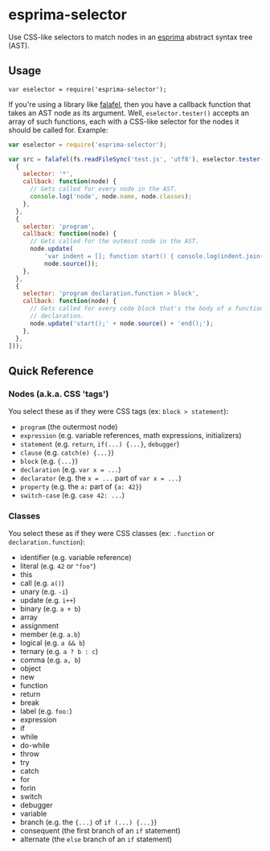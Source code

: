 esprima-selector
================

Use CSS-like selectors to match nodes in an [esprima](http://esprima.org/) abstract syntax tree (AST).

Usage
-----

    var eselector = require('esprima-selector');

If you're using a library like [falafel](https://github.com/substack/node-falafel), then you have a callback function that takes an AST node as its argument. Well, `eselector.tester()` accepts an array of such functions, each with a CSS-like selector for the nodes it should be called for. Example:

```js
var eselector = require('esprima-selector');

var src = falafel(fs.readFileSync('test.js', 'utf8'), eselector.tester([
  {
    selector: '*',
    callback: function(node) {
      // Gets called for every node in the AST.
      console.log('node', node.name, node.classes);
    },
  },
  {
    selector: 'program',
    callback: function(node) {
      // Gets called for the outmost node in the AST.
      node.update(
          'var indent = []; function start() { console.log(indent.join(\'\') + \'*\'); indent.push(\'\t\') } function end() { indent.pop() }' +
          node.source());
    },
  },
  {
    selector: 'program declaration.function > block',
    callback: function(node) {
      // Gets called for every code block that's the body of a function
      // declaration.
      node.update('start();' + node.source() + 'end();');
    },
  },
]));
```

Quick Reference
---------------

### Nodes (a.k.a. CSS 'tags')

You select these as if they were CSS tags (ex: `block > statement`):

* `program` (the outermost node)
* `expression` (e.g. variable references, math expressions, initializers)
* `statement` (e.g. `return`, `if(...) {...}`, `debugger`)
* `clause` (e.g. `catch(e) {...}`)
* `block` (e.g. `{...}`)
* `declaration` (e.g. `var x = ...`)
* `declarator` (e.g. the `x = ...` part of `var x = ...`)
* `property` (e.g. the `a:` part of `{a: 42}`)
* `switch-case` (e.g. `case 42: ...`)

### Classes

You select these as if they were CSS classes (ex: `.function` or `declaration.function`):

* identifier (e.g. variable reference)
* literal (e.g. `42` or `"foo"`)
* this
* call (e.g. `a()`)
* unary (e.g. `-i`)
* update (e.g. `i++`)
* binary (e.g. `a + b`)
* array
* assignment
* member (e.g. `a.b`)
* logical (e.g. `a && b`)
* ternary (e.g. `a ? b : c`)
* comma (e.g. `a, b`)
* object
* new
* function
* return
* break
* label (e.g. `foo:`)
* expression
* if
* while
* do-while
* throw
* try
* catch
* for
* forin
* switch
* debugger
* variable
* branch (e.g. the `{...}` of `if (...) {...}`)
* consequent (the first branch of an `if` statement)
* alternate (the `else` branch of an `if` statement)
